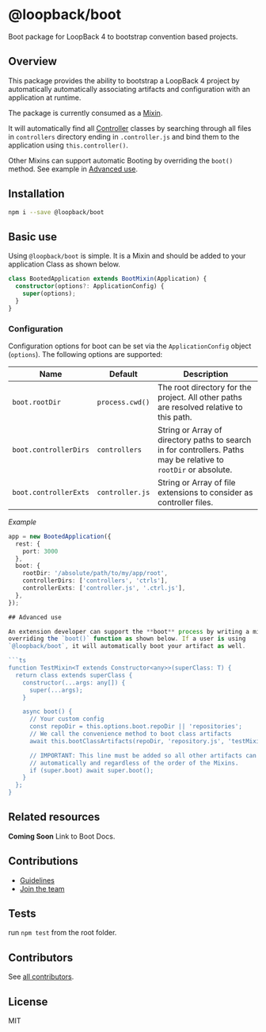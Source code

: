 # @loopback/boot

Boot package for LoopBack 4 to bootstrap convention based projects.

## Overview

This package provides the ability to bootstrap a LoopBack 4 project by
automatically automatically associating artifacts and configuration with an
application at runtime.

The package is currently consumed as a [Mixin](http://loopback.io/doc/en/lb4/Mixin.html).

It will automatically find all [Controller](http://loopback.io/doc/en/lb4/Controllers.html)
classes by searching through all files in `controllers` directory ending in 
`.controller.js` and bind them to the application using `this.controller()`.

Other Mixins can support automatic Booting by overriding the `boot()` method.
See example in [Advanced use](#advanced-use).

## Installation

```sh
npm i --save @loopback/boot
```

## Basic use

Using `@loopback/boot` is simple. It is a Mixin and should be added to your
application Class as shown below.

```ts
class BootedApplication extends BootMixin(Application) {
  constructor(options?: ApplicationConfig) {
    super(options);
  }
}
```

### Configuration

Configuration options for boot can be set via the `ApplicationConfig` object 
(`options`). The following options are supported:

|Name|Default|Description|
|-|-|-|
|`boot.rootDir`|`process.cwd()`|The root directory for the project. All other paths are resolved relative to this path.|
|`boot.controllerDirs`|`controllers`|String or Array of directory paths to search in for controllers. Paths may be relative to `rootDir` or absolute.|
|`boot.controllerExts`|`controller.js`|String or Array of file extensions to consider as controller files.|

*Example*
```ts
app = new BootedApplication({
  rest: {
    port: 3000
  },
  boot: {
    rootDir: '/absolute/path/to/my/app/root',
    controllerDirs: ['controllers', 'ctrls'],
    controllerExts: ['controller.js', '.ctrl.js'],
  },
});

## Advanced use

An extension developer can support the **boot** process by writing a mixin and
overriding the `boot()` function as shown below. If a user is using
`@loopback/boot`, it will automatically boot your artifact as well.

```ts
function TestMixin<T extends Constructor<any>>(superClass: T) {
  return class extends superClass {
    constructor(...args: any[]) {
      super(...args);
    }

    async boot() {
      // Your custom config
      const repoDir = this.options.boot.repoDir || 'repositories';
      // We call the convenience method to boot class artifacts
      await this.bootClassArtifacts(repoDir, 'repository.js', 'testMixinRepo');

      // IMPORTANT: This line must be added so all other artifacts can be booted
      // automatically and regardless of the order of the Mixins.
      if (super.boot) await super.boot();
    }
  };
}
```

## Related resources

**Coming Soon** Link to Boot Docs.

## Contributions

- [Guidelines](https://github.com/strongloop/loopback-next/wiki/Contributing#guidelines)
- [Join the team](https://github.com/strongloop/loopback-next/issues/110)

## Tests

run `npm test` from the root folder.

## Contributors

See [all contributors](https://github.com/strongloop/loopback-next/graphs/contributors).

## License

MIT
